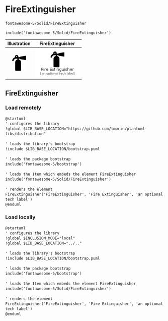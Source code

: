 # FireExtinguisher


```text
fontawesome-5/Solid/FireExtinguisher
```

```text
include('fontawesome-5/Solid/FireExtinguisher')
```



| Illustration | FireExtinguisher |
| :---: | :---: |
| ![illustration for Illustration](../../fontawesome-5/Solid/FireExtinguisher.png) | ![illustration for FireExtinguisher](../../fontawesome-5/Solid/FireExtinguisher.Local.png) |




## FireExtinguisher

### Load remotely
```plantuml
@startuml
' configures the library
!global $LIB_BASE_LOCATION="https://github.com/tmorin/plantuml-libs/distribution"

' loads the library's bootstrap
!include $LIB_BASE_LOCATION/bootstrap.puml

' loads the package bootstrap
include('fontawesome-5/bootstrap')

' loads the Item which embeds the element FireExtinguisher
include('fontawesome-5/Solid/FireExtinguisher')

' renders the element
FireExtinguisher('FireExtinguisher', 'Fire Extinguisher', 'an optional tech label')
@enduml
```

### Load locally
```plantuml
@startuml
' configures the library
!global $INCLUSION_MODE="local"
!global $LIB_BASE_LOCATION="../.."

' loads the library's bootstrap
!include $LIB_BASE_LOCATION/bootstrap.puml

' loads the package bootstrap
include('fontawesome-5/bootstrap')

' loads the Item which embeds the element FireExtinguisher
include('fontawesome-5/Solid/FireExtinguisher')

' renders the element
FireExtinguisher('FireExtinguisher', 'Fire Extinguisher', 'an optional tech label')
@enduml
```

